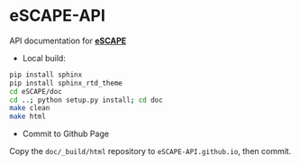 # eSCAPE-API

API documentation for [**eSCAPE**](https://escape-model.github.io/)

+ Local build:

```bash
pip install sphinx
pip install sphinx_rtd_theme
cd eSCAPE/doc 
cd ..; python setup.py install; cd doc
make clean
make html
```

+ Commit to Github Page

Copy the `doc/_build/html` repository to `eSCAPE-API.github.io`, then commit.
